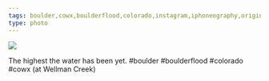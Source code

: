 ```yaml
---
tags: boulder,cowx,boulderflood,colorado,instagram,iphoneography,original content
type: photo
---
```

<img src="http://24.media.tumblr.com/f8150fd570ae877ea3abe8fd8d805b94/tumblr_mt1g2qyjTP1rdkc0do1_1280.jpg" />

<p>The highest the water has been yet. #boulder #boulderflood #colorado #cowx (at Wellman Creek)</p>
